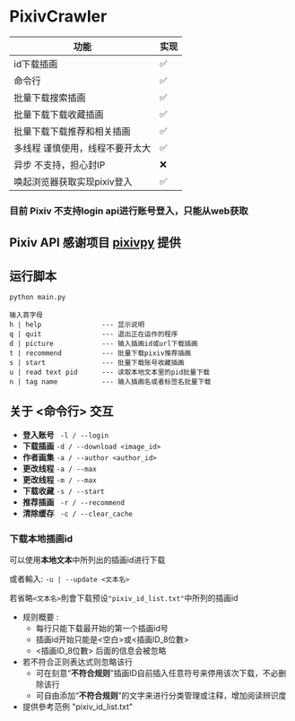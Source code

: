 # PixivCrawler

| 功能               | 实现  |
|------------------|-----|
| id下载插画           | ✅   |
| 命令行              | ✅   |
| 批量下载搜索插画         | ✅   |
| 批量下载下载收藏插画       | ✅   |
| 批量下载下载推荐和相关插画    | ✅   |
| 多线程 谨慎使用，线程不要开太大 | ✅   |
| 异步 不支持，担心封IP     | ❌   |
| 唤起浏览器获取实现pixiv登入 | ✅   |

### 目前 Pixiv 不支持login api进行账号登入，只能从web获取

## Pixiv API  感谢项目 [pixivpy](https://github.com/upbit/pixivpy) 提供

## 运行脚本

```bash
python main.py
```

```
输入首字母
h | help               --- 显示说明
q | quit               --- 退出正在运作的程序
d | picture            --- 输入插画id或url下载插画
t | recommend          --- 批量下载pixiv推荐插画
s | start              --- 批量下载账号收藏插画
u | read text pid      --- 读取本地文本里的pid批量下载
n | tag name           --- 输入插画名或者标签名批量下载
```

## 关于 <命令行> 交互

- **登入账号** ``` -l / --login```
- **下载插画** ``` -d / --download <image_id> ```
- **作者画集** ``` -a / --author <author_id> ```
- **更改线程** ``` -a / --max ```
- **更改线程** ``` -m / --max ```
- **下载收藏** ``` -s / --start ```
- **推荐插画** ``` -r / --recommend```
- **清除缓存** ``` -c / --clear_cache```

### 下载本地插画id

可以使用**本地文本**中所列出的插画id进行下载<p>
或者輸入:  `-u | --update <文本名>`  <p>
若省略`<文本名>`則會下载预设`"pixiv_id_list.txt"`中所列的插画id<br>

* 规则概要 :
    * 每行只能下载最开始的第一个插画id号
    * 插画id开始只能是<空白>或<插画ID_8位數>
    * <插画ID_8位數> 后面的信息会被忽略
* 若不符合正则表达式则忽略该行
    * 可在刻意“**不符合规则**”插画ID自前插入任意符号来停用该次下载，不必删除该行
    * 可自由添加“**不符合规则**”的文字来进行分类管理或注释，增加阅读辨识度
* 提供參考范例 "pixiv_id_list.txt"

